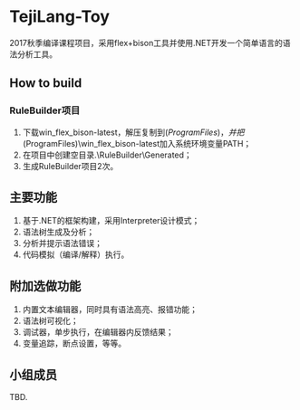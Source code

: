 # TejiLang-Toy
2017秋季编译课程项目，采用flex+bison工具并使用.NET开发一个简单语言的语法分析工具。

## How to build

### RuleBuilder项目

1. 下载win_flex_bison-latest，解压复制到$(ProgramFiles)，并把$(ProgramFiles)\win_flex_bison-latest加入系统环境变量PATH；
2. 在项目中创建空目录.\RuleBuilder\Generated；
3. 生成RuleBuilder项目2次。

## 主要功能

1. 基于.NET的框架构建，采用Interpreter设计模式；
2. 语法树生成及分析；
3. 分析并提示语法错误；
4. 代码模拟（编译/解释）执行。

## 附加选做功能

1. 内置文本编辑器，同时具有语法高亮、报错功能；
2. 语法树可视化；
3. 调试器，单步执行，在编辑器内反馈结果；
4. 变量追踪，断点设置，等等。

## 小组成员

TBD.
